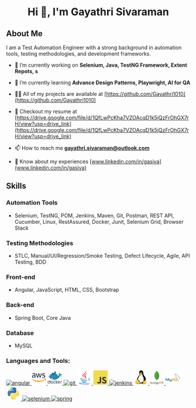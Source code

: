 <h1 align="center">Hi 👋, I'm Gayathri Sivaraman</h1>

## About Me
I am a Test Automation Engineer with a strong background in automation tools, testing methodologies, and development frameworks.

- 🔭 I’m currently working on **Selenium, Java, TestNG Framework, Extent Repots, s**

- 🌱 I’m currently learning **Advance Design Patterns, Playwright, AI for QA**

- 👨‍💻 All of my projects are available at [https://github.com/Gayathri1010](https://github.com/Gayathri1010)

- 📝 Checkout my resume at [https://drive.google.com/file/d/1QfLwPcKha7VZOAcqD1k5jQzFrOhGX7rH/view?usp=drive_link](https://drive.google.com/file/d/1QfLwPcKha7VZOAcqD1k5jQzFrOhGX7rH/view?usp=drive_link)

- 📫 How to reach me **gayathri.sivaraman@outlook.com**

- 📄 Know about my experiences [www.linkedin.com/in/gasiva](www.linkedin.com/in/gasiva)

## Skills

### Automation Tools
- Selenium, TestNG, POM, Jenkins, Maven, Git, Postman, REST API, Cucumber, Linux, RestAssured, Docker, Junit, Selenium Grid, Browser Stack

### Testing Methodologies
- STLC, Manual/UI/Regression/Smoke Testing, Defect Lifecycle, Agile, API Testing, BDD

### Front-end
- Angular, JavaScript, HTML, CSS, Bootstrap

### Back-end
- Spring Boot, Core Java

### Database
- MySQL

<p align="left">
</p>

<h3 align="left">Languages and Tools:</h3>
<p align="left"> <a href="https://angular.io" target="_blank" rel="noreferrer"> <img src="https://angular.io/assets/images/logos/angular/angular.svg" alt="angular" width="40" height="40"/> </a> <a href="https://aws.amazon.com" target="_blank" rel="noreferrer"> <img src="https://raw.githubusercontent.com/devicons/devicon/master/icons/amazonwebservices/amazonwebservices-original-wordmark.svg" alt="aws" width="40" height="40"/> </a> <a href="https://www.docker.com/" target="_blank" rel="noreferrer"> <img src="https://raw.githubusercontent.com/devicons/devicon/master/icons/docker/docker-original-wordmark.svg" alt="docker" width="40" height="40"/> </a> <a href="https://git-scm.com/" target="_blank" rel="noreferrer"> <img src="https://www.vectorlogo.zone/logos/git-scm/git-scm-icon.svg" alt="git" width="40" height="40"/> </a> <a href="https://www.java.com" target="_blank" rel="noreferrer"> <img src="https://raw.githubusercontent.com/devicons/devicon/master/icons/java/java-original.svg" alt="java" width="40" height="40"/> </a> <a href="https://developer.mozilla.org/en-US/docs/Web/JavaScript" target="_blank" rel="noreferrer"> <img src="https://raw.githubusercontent.com/devicons/devicon/master/icons/javascript/javascript-original.svg" alt="javascript" width="40" height="40"/> </a> <a href="https://www.jenkins.io" target="_blank" rel="noreferrer"> <img src="https://www.vectorlogo.zone/logos/jenkins/jenkins-icon.svg" alt="jenkins" width="40" height="40"/> </a> <a href="https://www.linux.org/" target="_blank" rel="noreferrer"> <img src="https://raw.githubusercontent.com/devicons/devicon/master/icons/linux/linux-original.svg" alt="linux" width="40" height="40"/> </a> <a href="https://www.mongodb.com/" target="_blank" rel="noreferrer"> <img src="https://raw.githubusercontent.com/devicons/devicon/master/icons/mongodb/mongodb-original-wordmark.svg" alt="mongodb" width="40" height="40"/> </a> <a href="https://www.mysql.com/" target="_blank" rel="noreferrer"> <img src="https://raw.githubusercontent.com/devicons/devicon/master/icons/mysql/mysql-original-wordmark.svg" alt="mysql" width="40" height="40"/> </a> <a href="https://www.python.org" target="_blank" rel="noreferrer"> <img src="https://raw.githubusercontent.com/devicons/devicon/master/icons/python/python-original.svg" alt="python" width="40" height="40"/> </a> <a href="https://www.selenium.dev" target="_blank" rel="noreferrer"> <img src="https://raw.githubusercontent.com/detain/svg-logos/780f25886640cef088af994181646db2f6b1a3f8/svg/selenium-logo.svg" alt="selenium" width="40" height="40"/> </a> <a href="https://spring.io/" target="_blank" rel="noreferrer"> <img src="https://www.vectorlogo.zone/logos/springio/springio-icon.svg" alt="spring" width="40" height="40"/> </a> </p>
